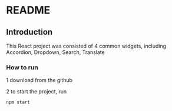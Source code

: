 # README

## Introduction

This React project was consisted of 4 common widgets, including Accordion, Dropdown, Search, Translate

### How to run

1 download from the github

2 to start the project, run

```
npm start
```